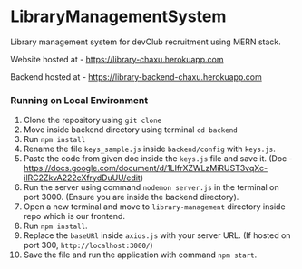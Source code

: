 # LibraryManagementSystem
Library management system for devClub recruitment using MERN stack.

Website hosted at - https://library-chaxu.herokuapp.com

Backend hosted at - https://library-backend-chaxu.herokuapp.com

### Running on Local Environment

1. Clone the repository using `git clone`
2. Move inside backend directory using terminal `cd backend`
3. Run `npm install` 
4. Rename the file `keys_sample.js` inside `backend/config` with `keys.js`.
5. Paste the code from given doc inside the `keys.js` file and save it. (Doc - https://docs.google.com/document/d/1LIfrXZWLzMiRUST3vqXc-ilRC2ZkvA222cXfrydDuUU/edit)
6. Run the server using command `nodemon server.js` in the terminal on port 3000. (Ensure you are inside the backend directory).
7. Open a new terminal and move to `library-management` directory inside repo which is our frontend.
8. Run `npm install`.
9. Replace the `baseURl` inside `axios.js` with your server URL. (If hosted on port 300, `http://localhost:3000/`)
10. Save the file and run the application with command `npm start`.
